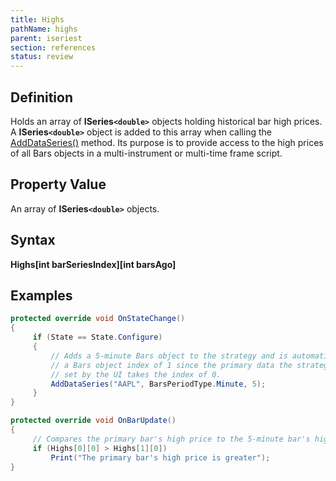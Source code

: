```yaml
---
title: Highs
pathName: highs
parent: iseriest
section: references
status: review
---
```


## Definition

Holds an array of **ISeries`<double>`** objects holding historical bar high prices. A **ISeries`<double>`** object is added to this array when calling the [AddDataSeries()](/adddataseries) method. Its purpose is to provide access to the high prices of all Bars objects in a multi-instrument or multi-time frame script.

## Property Value

An array of **ISeries`<double>`** objects.

## Syntax

**Highs[int barSeriesIndex][int barsAgo]**

## Examples

```csharp
protected override void OnStateChange()
{
     if (State == State.Configure)
     {
         // Adds a 5-minute Bars object to the strategy and is automatically assigned
         // a Bars object index of 1 since the primary data the strategy is run against
         // set by the UI takes the index of 0.
         AddDataSeries("AAPL", BarsPeriodType.Minute, 5);
     }
}

protected override void OnBarUpdate()
{
     // Compares the primary bar's high price to the 5-minute bar's high price
     if (Highs[0][0] > Highs[1][0])
         Print("The primary bar's high price is greater");
}
```
